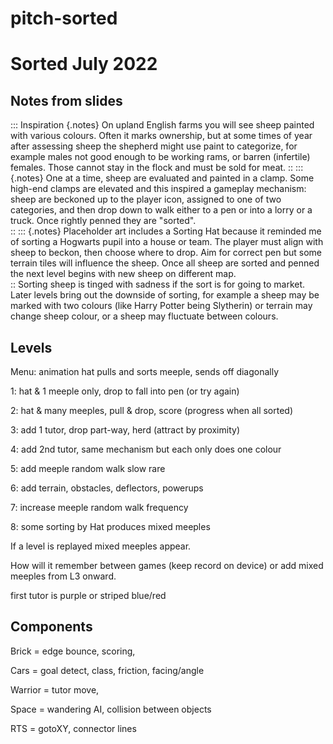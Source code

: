 # pitch-sorted

# Sorted July 2022

## Notes from slides

::: Inspiration {.notes}
On upland English farms you will see sheep painted with various colours. Often it marks ownership, but at some times of year after assessing sheep the shepherd might use paint to categorize, for example males not good enough to be working rams, or barren (infertile) females. Those cannot stay in the flock and must be sold for meat.
::
::: {.notes}
One at a time, sheep are evaluated and painted in a clamp. Some high-end clamps are elevated and this inspired a gameplay mechanism: sheep are beckoned up to the player icon, assigned to one of two categories, and then drop down to walk either to a pen or into a lorry or a truck. Once rightly penned they are "sorted".   
::
::: {.notes}
Placeholder art includes a Sorting Hat because it reminded me of sorting a Hogwarts pupil into a house or team. The player must align with sheep to beckon, then choose where to drop. Aim for correct pen but some terrain tiles will influence the sheep. Once all sheep are sorted and penned the next level begins with new sheep on different map.    
::
Sorting sheep is tinged with sadness if the sort is for going to market. Later levels bring out the downside of sorting, for example a sheep may be marked with two colours (like Harry Potter being Slytherin) or terrain may change sheep colour, or a sheep may fluctuate between colours.

## Levels

Menu: animation hat pulls and sorts meeple, sends off diagonally

1: hat & 1 meeple only, drop to fall into pen (or try again)

2: hat & many meeples, pull & drop, score (progress when all sorted)

3: add 1 tutor, drop part-way, herd (attract by proximity)

4: add 2nd tutor, same mechanism but each only does one colour

5: add meeple random walk slow rare

6: add terrain, obstacles, deflectors, powerups

7: increase meeple random walk frequency

8: some sorting by Hat produces mixed meeples 

If a level is replayed mixed meeples appear.

How will it remember between games (keep record on device) or add mixed meeples from L3 onward.

first tutor is purple or striped blue/red

## Components

Brick = edge bounce, scoring,

Cars = goal detect, class, friction, facing/angle

Warrior = tutor move, 

Space = wandering AI, collision between objects

RTS = gotoXY, connector lines
